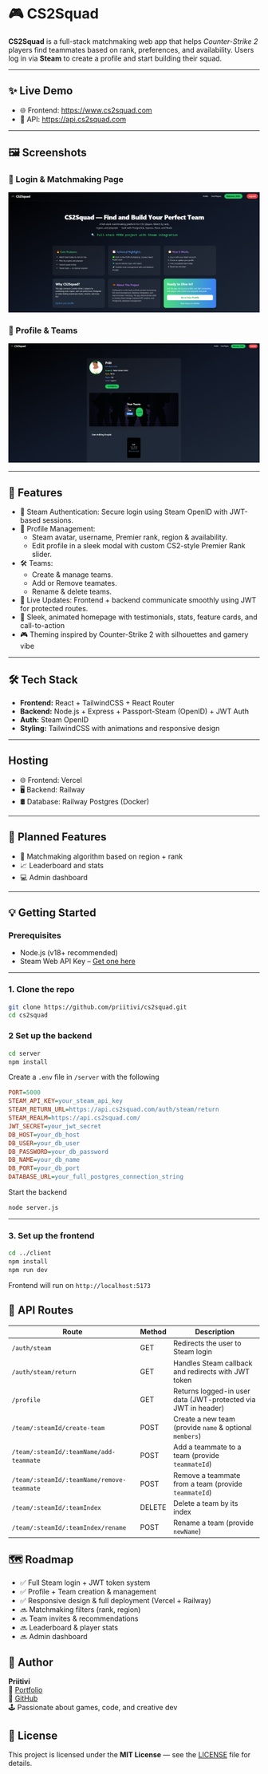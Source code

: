 # 🎮 CS2Squad

**CS2Squad** is a full-stack matchmaking web app that helps *Counter-Strike 2* players find teammates based on rank, preferences, and availability. Users log in via **Steam** to create a profile and start building their squad.

---

## ✨ Live Demo

- 🌐 Frontend: https://www.cs2squad.com
- 🔗 API: https://api.cs2squad.com



---

## 🖼️ Screenshots

### 🔐 Login & Matchmaking Page

![Homepage](client/public/screenshots/Homepage.png)

### 👤 Profile & Teams

![Profile Page](client/public/screenshots/profile.png)

---

## 🚀 Features

- 🔐 Steam Authentication: Secure login using Steam OpenID with JWT-based sessions.
- 👤 Profile Management:
  - Steam avatar, username, Premier rank, region & availability.
  - Edit profile in a sleek modal with custom CS2-style Premier Rank slider.
- 🛠️ Teams:
  - Create & manage teams.
  - Add or Remove teamates.
  - Rename & delete teams.
- 🔄 Live Updates: Frontend + backend communicate smoothly using JWT for protected routes.
- 🎨 Sleek, animated homepage with testimonials, stats, feature cards, and call-to-action
- 🎮 Theming inspired by Counter-Strike 2 with silhouettes and gamery vibe

---

## 🛠️ Tech Stack

- **Frontend:** React + TailwindCSS + React Router
- **Backend:** Node.js + Express + Passport-Steam (OpenID) + JWT Auth
- **Auth:** Steam OpenID
- **Styling:** TailwindCSS with animations and responsive design

---

## Hosting
- 🌐 Frontend: Vercel
- 🖥️ Backend: Railway
- 🛢️ Database: Railway Postgres (Docker)



---

## 🔧 Planned Features

- 🧠 Matchmaking algorithm based on region + rank
- 📈 Leaderboard and stats
- 💻 Admin dashboard

---

## 💡 Getting Started

### Prerequisites

- Node.js (v18+ recommended)
- Steam Web API Key – [Get one here](https://steamcommunity.com/dev/apikey)

---

### 1. Clone the repo

```bash
git clone https://github.com/priitivi/cs2squad.git
cd cs2squad
```

### 2 Set up the backend

```bash
cd server
npm install
```

Create a `.env` file in `/server` with the following

```ini
PORT=5000
STEAM_API_KEY=your_steam_api_key
STEAM_RETURN_URL=https://api.cs2squad.com/auth/steam/return
STEAM_REALM=https://api.cs2squad.com/
JWT_SECRET=your_jwt_secret
DB_HOST=your_db_host
DB_USER=your_db_user
DB_PASSWORD=your_db_password
DB_NAME=your_db_name
DB_PORT=your_db_port
DATABASE_URL=your_full_postgres_connection_string
```

Start the backend
```bash
node server.js
```

---
### 3. Set up the frontend

```bash
cd ../client
npm install
npm run dev
```

Frontend will run on `http://localhost:5173`

## 🔁 API Routes

| Route                                                       | Method | Description                                                  |
|-------------------------------------------------------------|--------|--------------------------------------------------------------|
| `/auth/steam`                                               | GET    | Redirects the user to Steam login                             |
| `/auth/steam/return`                                        | GET    | Handles Steam callback and redirects with JWT token           |
| `/profile`                                                  | GET    | Returns logged-in user data (JWT-protected via JWT in header) |
| `/team/:steamId/create-team`                                | POST   | Create a new team (provide `name` & optional `members`)       |
| `/team/:steamId/:teamName/add-teammate`                     | POST   | Add a teammate to a team (provide `teammateId`)               |
| `/team/:steamId/:teamName/remove-teammate`                  | POST   | Remove a teammate from a team (provide `teammateId`)          |
| `/team/:steamId/:teamIndex`                                 | DELETE | Delete a team by its index                                    |
| `/team/:steamId/:teamIndex/rename`                          | POST   | Rename a team (provide `newName`)                             |



## 🗺️ Roadmap

- ✅ Full Steam login + JWT token system
- ✅ Profile + Team creation & management
- ✅ Responsive design & full deployment (Vercel + Railway)
- 🔜 Matchmaking filters (rank, region)
- 🔜 Team invites & recommendations
- 🔜 Leaderboard & player stats
- 🔜 Admin dashboard

## 👤 Author

**Priitivi**  
💼 [Portfolio](https://www.priitivi.com)  
🐙 [GitHub](https://github.com/priitivi)  
🕹️ Passionate about games, code, and creative dev


## 📄 License

This project is licensed under the **MIT License** — see the [LICENSE](./LICENSE) file for details.

